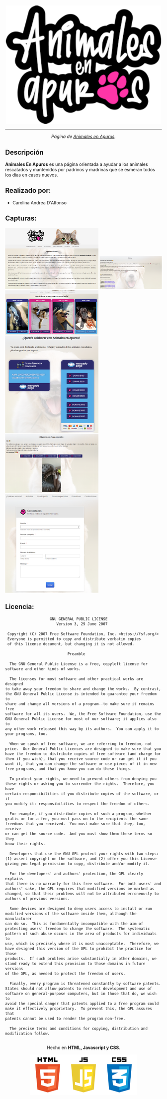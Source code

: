 <p align="center">
  <img src="https://raw.githubusercontent.com/carolinadalfonso/AnimalesEnApuros/main/images/logo.png" width="500px">
</p>

*** 
<p align="center">
<i>Página de <a href="https://animalesenapuros.com.ar/">Animales en Apuros</a>.</i>  
</p>  

## Descripción  
**Animales En Apuros** es una página orientada a ayudar a los animales rescatados y mantenidos por padrinos y madrinas que se esmeran todos los días en casos nuevos.

## Realizado por: 
- Carolina Andrea D'Alfonso</br>

## Capturas:

<img src="https://raw.githubusercontent.com/carolinadalfonso/AnimalesEnApuros/main/images/capturas/quienes-somos.png" width="300px" /> <img src="https://raw.githubusercontent.com/carolinadalfonso/AnimalesEnApuros/main/images/capturas/noticias.png" width="200px" /> <img src="https://raw.githubusercontent.com/carolinadalfonso/AnimalesEnApuros/main/images/capturas/adopciones.png" width="300px" /> <img src="https://raw.githubusercontent.com/carolinadalfonso/AnimalesEnApuros/main/images/capturas/donativos.png" width="300px" /> <img src="https://raw.githubusercontent.com/carolinadalfonso/AnimalesEnApuros/main/images/capturas/casos_especiales.png" width="300px" /> <img src="https://raw.githubusercontent.com/carolinadalfonso/AnimalesEnApuros/main/images/capturas/contacto.png" width="300px" />

## Licencia:
```
                    GNU GENERAL PUBLIC LICENSE
                       Version 3, 29 June 2007

 Copyright (C) 2007 Free Software Foundation, Inc. <https://fsf.org/>
 Everyone is permitted to copy and distribute verbatim copies
 of this license document, but changing it is not allowed.

                            Preamble

  The GNU General Public License is a free, copyleft license for
software and other kinds of works.

  The licenses for most software and other practical works are designed
to take away your freedom to share and change the works.  By contrast,
the GNU General Public License is intended to guarantee your freedom to
share and change all versions of a program--to make sure it remains free
software for all its users.  We, the Free Software Foundation, use the
GNU General Public License for most of our software; it applies also to
any other work released this way by its authors.  You can apply it to
your programs, too.

  When we speak of free software, we are referring to freedom, not
price.  Our General Public Licenses are designed to make sure that you
have the freedom to distribute copies of free software (and charge for
them if you wish), that you receive source code or can get it if you
want it, that you can change the software or use pieces of it in new
free programs, and that you know you can do these things.

  To protect your rights, we need to prevent others from denying you
these rights or asking you to surrender the rights.  Therefore, you have
certain responsibilities if you distribute copies of the software, or if
you modify it: responsibilities to respect the freedom of others.

  For example, if you distribute copies of such a program, whether
gratis or for a fee, you must pass on to the recipients the same
freedoms that you received.  You must make sure that they, too, receive
or can get the source code.  And you must show them these terms so they
know their rights.

  Developers that use the GNU GPL protect your rights with two steps:
(1) assert copyright on the software, and (2) offer you this License
giving you legal permission to copy, distribute and/or modify it.

  For the developers' and authors' protection, the GPL clearly explains
that there is no warranty for this free software.  For both users' and
authors' sake, the GPL requires that modified versions be marked as
changed, so that their problems will not be attributed erroneously to
authors of previous versions.

  Some devices are designed to deny users access to install or run
modified versions of the software inside them, although the manufacturer
can do so.  This is fundamentally incompatible with the aim of
protecting users' freedom to change the software.  The systematic
pattern of such abuse occurs in the area of products for individuals to
use, which is precisely where it is most unacceptable.  Therefore, we
have designed this version of the GPL to prohibit the practice for those
products.  If such problems arise substantially in other domains, we
stand ready to extend this provision to those domains in future versions
of the GPL, as needed to protect the freedom of users.

  Finally, every program is threatened constantly by software patents.
States should not allow patents to restrict development and use of
software on general-purpose computers, but in those that do, we wish to
avoid the special danger that patents applied to a free program could
make it effectively proprietary.  To prevent this, the GPL assures that
patents cannot be used to render the program non-free.

  The precise terms and conditions for copying, distribution and
modification follow.

```

## 
<p align="center">
  Hecho en <b>HTML, Javascript y CSS</b>.
</p>
<p align="center">
  <img src="https://raw.githubusercontent.com/carolinadalfonso/AnimalesEnApuros/main/images/html-javascript-css.png" height="130px"/>
</p>
